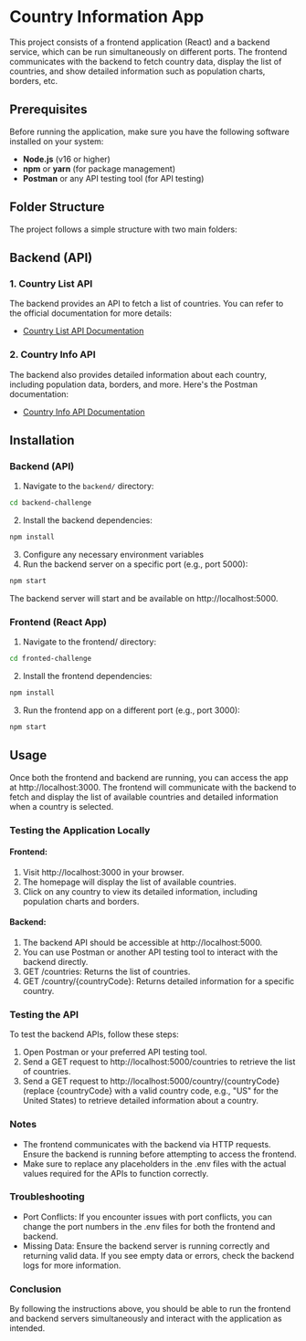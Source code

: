 # Country Information App

This project consists of a frontend application (React) and a backend service, which can be run simultaneously on different ports. The frontend communicates with the backend to fetch country data, display the list of countries, and show detailed information such as population charts, borders, etc.

## Prerequisites

Before running the application, make sure you have the following software installed on your system:

-  **Node.js** (v16 or higher)
-  **npm** or **yarn** (for package management)
-  **Postman** or any API testing tool (for API testing)

## Folder Structure

The project follows a simple structure with two main folders:

## Backend (API)

### 1. **Country List API**

The backend provides an API to fetch a list of countries. You can refer to the official documentation for more details:

-  [Country List API Documentation](https://date.nager.at/swagger/index.html)

### 2. **Country Info API**

The backend also provides detailed information about each country, including population data, borders, and more. Here's the Postman documentation:

-  [Country Info API Documentation](https://documenter.getpostman.com/view/1134062/T1LJjU52)

## Installation

### Backend (API)

1. Navigate to the `backend/` directory:

```bash
cd backend-challenge
```

2. Install the backend dependencies:

```bash
npm install
```

3. Configure any necessary environment variables
4. Run the backend server on a specific port (e.g., port 5000):

```bash
npm start
```

The backend server will start and be available on http://localhost:5000.

### Frontend (React App)

1. Navigate to the frontend/ directory:

```bash
cd fronted-challenge
```

2. Install the frontend dependencies:

```bash
npm install
```

3. Run the frontend app on a different port (e.g., port 3000):

```bash
npm start
```

## Usage

Once both the frontend and backend are running, you can access the app at http://localhost:3000. The frontend will communicate with the backend to fetch and display the list of available countries and detailed information when a country is selected.

### Testing the Application Locally

#### Frontend:

1. Visit http://localhost:3000 in your browser.
2. The homepage will display the list of available countries.
3. Click on any country to view its detailed information, including population charts and borders.

#### Backend:

1. The backend API should be accessible at http://localhost:5000.
2. You can use Postman or another API testing tool to interact with the backend directly.
3. GET /countries: Returns the list of countries.
4. GET /country/{countryCode}: Returns detailed information for a specific country.

### Testing the API

To test the backend APIs, follow these steps:

1. Open Postman or your preferred API testing tool.
2. Send a GET request to http://localhost:5000/countries to retrieve the list of countries.
3. Send a GET request to http://localhost:5000/country/{countryCode} (replace {countryCode} with a valid country code, e.g., "US" for the United States) to retrieve detailed information about a country.

### Notes

-  The frontend communicates with the backend via HTTP requests. Ensure the backend is running before attempting to access the frontend.
-  Make sure to replace any placeholders in the .env files with the actual values required for the APIs to function correctly.

### Troubleshooting

-  Port Conflicts: If you encounter issues with port conflicts, you can change the port numbers in the .env files for both the frontend and backend.
-  Missing Data: Ensure the backend server is running correctly and returning valid data. If you see empty data or errors, check the backend logs for more information.

### Conclusion

By following the instructions above, you should be able to run the frontend and backend servers simultaneously and interact with the application as intended.
